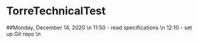 # TorreTechnicalTest

##Monday, December 14, 2020 \n
11:50 - read specifications \n
12:10 - set up Git repo \n
